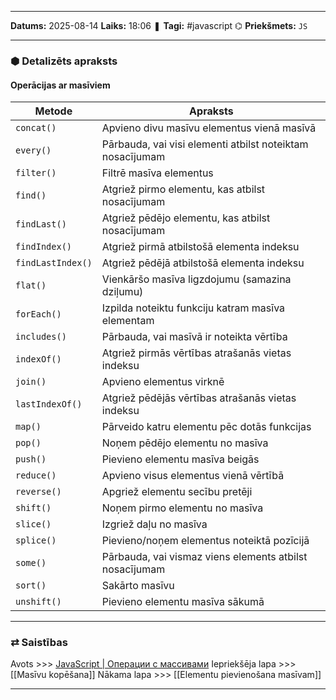___

**Datums:** 2025-08-14
**Laiks:** 18:06
❚ **Tagi:** #javascript 
⌬ **Priekšmets:**  `JS`

---
### ⬢ Detalizēts apraksts
#### Operācijas ar masīviem

|Metode|Apraksts|
|---|---|
|`concat()`|Apvieno divu masīvu elementus vienā masīvā|
|`every()`|Pārbauda, vai visi elementi atbilst noteiktam nosacījumam|
|`filter()`|Filtrē masīva elementus|
|`find()`|Atgriež pirmo elementu, kas atbilst nosacījumam|
|`findLast()`|Atgriež pēdējo elementu, kas atbilst nosacījumam|
|`findIndex()`|Atgriež pirmā atbilstošā elementa indeksu|
|`findLastIndex()`|Atgriež pēdējā atbilstošā elementa indeksu|
|`flat()`|Vienkāršo masīva ligzdojumu (samazina dziļumu)|
|`forEach()`|Izpilda noteiktu funkciju katram masīva elementam|
|`includes()`|Pārbauda, vai masīvā ir noteikta vērtība|
|`indexOf()`|Atgriež pirmās vērtības atrašanās vietas indeksu|
|`join()`|Apvieno elementus virknē|
|`lastIndexOf()`|Atgriež pēdējās vērtības atrašanās vietas indeksu|
|`map()`|Pārveido katru elementu pēc dotās funkcijas|
|`pop()`|Noņem pēdējo elementu no masīva|
|`push()`|Pievieno elementu masīva beigās|
|`reduce()`|Apvieno visus elementus vienā vērtībā|
|`reverse()`|Apgriež elementu secību pretēji|
|`shift()`|Noņem pirmo elementu no masīva|
|`slice()`|Izgriež daļu no masīva|
|`splice()`|Pievieno/noņem elementus noteiktā pozīcijā|
|`some()`|Pārbauda, vai vismaz viens elements atbilst nosacījumam|
|`sort()`|Sakārto masīvu|
|`unshift()`|Pievieno elementu masīva sākumā|

---
### ⇄ Saistības

Avots >>> [JavaScript \| Операции с массивами](https://metanit.com/web/javascript/5.7.php)
Iepriekšēja lapa >>> [[Masīvu kopēšana]]
Nākama lapa >>> [[Elementu pievienošana masīvam]]

---